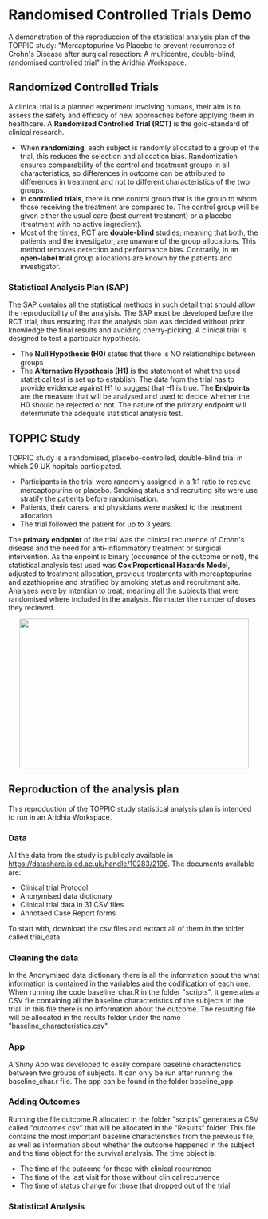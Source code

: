 # Randomised Controlled Trials Demo
A demonstration of the reproduccion of the statistical analysis plan of the TOPPIC study: "Mercaptopurine Vs Placebo to prevent recurrence of Crohn's Disease after surgical resection: A multicentre, double-blind, randomised controlled trial" in the Aridhia Workspace.

## Randomized Controlled Trials
A clinical trial is a planned experiment involving humans, their aim is to assess the safety and efficacy of new approaches before applying them in healthcare. 
A **Randomized Controlled Trial (RCT)** is the gold-standard of clinical research. 
* When **randomizing**, each subject is randomly allocated to a group of the trial, this reduces the selection and allocation bias. Randomization ensures comparability of the control and treatment groups in all characteristics, so differences in outcome can be attributed to differences in treatment and not to different characteristics of the two groups.  
* In **controlled trials**, there is one control group that is the group to whom those receiving the treatment are compared to. The control group will be given either the usual care (best current treatment) or a placebo (treatment with no active ingredient). 
* Most of the times, RCT are **double-blind** studies; meaning that both, the patients and the investigator, are unaware of the group allocations. This method removes detection and performance bias. Contrarily, in an **open-label trial** group allocations are known by the patients and investigator.

### Statistical Analysis Plan (SAP)
The SAP contains all the statistical methods in such detail that should allow the reproducibility of the analyisis. The SAP must be developed before the RCT trial, thus ensuring that the analysis plan was decided without prior knowledge the final results and avoiding cherry-picking.
A clinical trial is designed to test a particular hypothesis.
* The **Null Hypothesis (H0)** states that there is NO relationships between groups
* The **Alternative Hypothesis (H1)** is the statement of what the used statistical test is set up to establish.
The data from the trial has to provide evidence against H1 to suggest that H1 is true. The **Endpoints** are the measure that will be analysed and used to decide whether the H0 should be rejected or not. The nature of the primary endpoint will determinate the adequate statistical analysis test.

## TOPPIC Study
TOPPIC study is a randomised, placebo-controlled, double-blind trial in which 29 UK hopitals participated. 
* Participants in the trial were randomly assigned in a 1:1 ratio to recieve mercaptopurine or placebo. Smoking status and recruiting site were use stratify the patients before randomisation.
* Patients, their carers, and physicians were masked to the treatment allocation. 
* The trial followed the patient for up to 3 years.

The **primary endpoint** of the trial was the clinical recurrence of Crohn's disease and the need for anti-inflammatory treatment or surgical intervention. As the enpoint is binary (occurence of the outcome or not), the statistical analysis test used was **Cox Proportional Hazards Model**, adjusted to treatment allocation, previous treatments with mercaptopurine and azathioprine and stratified by smoking status and recruitment site. Analyses were by intention to treat, meaning all the subjects that were randomised where included in the analysis. No matter the number of doses they recieved.
<p align="center">
  <img width="460" height="300" src="https://ars.els-cdn.com/content/image/1-s2.0-S2468125316300784-gr1.gif">
</p>

## Reproduction of the analysis plan

This reproduction of the TOPPIC study statistical analysis plan is intended to run in an Aridhia Workspace. 

### Data

All the data from the study is publicaly available in https://datashare.is.ed.ac.uk/handle/10283/2196.
The documents available are:
* Clinical trial Protocol
* Anonymised data dictionary
* Clinical trial data in 31 CSV files
* Annotaed Case Report forms

To start with, download the csv files and extract all of them in the folder called trial_data.

### Cleaning the data
In the Anonymised data dictionary there is all the information about the what information is contained in the variables and the codification of each one. 
When running the code baseline_char.R in the folder "scripts", it generates a CSV file containing all the baseline characteristics of the subjects in the trial. In this file there is no information about the outcome.
The resulting file will be allocated in the results folder under the name "baseline_characteristics.csv".

### App
A Shiny App was developed to easily compare baseline characteristics between two groups of subjects. It can only be run after running the baseline_char.r file.
The app can be found in the folder baseline_app.

### Adding Outcomes
Running the file outcome.R allocated in the folder "scripts" generates a CSV called "outcomes.csv" that will be allocated in the "Results" folder.
This file contains the most important baseline characteristics from the previous file, as well as information about whether the outcome happened in the subject and the time object for the survival analysis. The time object is:
* The time of the outcome for those with clinical recurrence
* The time of the last visit for those without clinical recurrence
* The time of status change for those that dropped out of the trial

### Statistical Analysis



